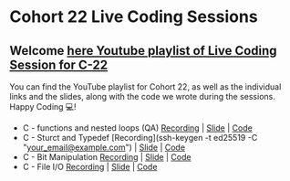 # Cohort 22 Live Coding Sessions
## Welcome [here Youtube playlist of Live Coding Session for C-22]()

You can find the YouTube playlist for Cohort 22, as well as the individual links and the slides, along with the code we wrote during the sessions. Happy Coding 💻!


- C - functions and nested loops (QA) [Recording](https://sandtech.zoom.us/rec/share/NtFjeG16Oklnv1oKh6yp_G1YJ8o7_d2EYlj7U7Do6K2gRj1qpij2HpJ5IaBS_WTi.E9Hob0W4Dvy4Axnr) | [Slide](./PDF/Functions_Nested_loops_Debugging.pdf) | [Code](./Code/C-Function_loops/)
- C - Sturct and Typedef [Recording](ssh-keygen -t ed25519 -C "your_email@example.com") | [Slide](./PDF/Typedef_&_Structures.pdf) | [Code](./Code/Struct_typedef/C-22/)
- C - Bit Manipulation [Recording](https://sandtech.zoom.us/rec/share/5eJ7bl3auRjivQaJbyw2kaNMSftr0TKEudk1QaVdhgU_amw3U6ctMPSwD5aT-VkV.UFd6mI3bA9P3OogR) | [Slide](./PDF/Bit%20Manipulation.pdf) | [Code](./Code/BitMan/)
- C - File I/O  [Recording](https://sandtech.zoom.us/rec/share/nd9312KshsoY1LW7oH5QEDDmj0p_Ksdn9U2Drw2nzk_kiCUFYsM1DzgaRUeUslHI.HRIY6A11FZ5__RcB) | [Slide](./PDF/C-File_I-O-with-commands.pdf) | [Code](./Code/File%20IO/)
